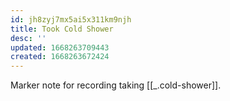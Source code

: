```yaml
---
id: jh8zyj7mx5ai5x311km9njh
title: Took Cold Shower
desc: ''
updated: 1668263709443
created: 1668263672424
---
```


Marker note for recording taking [[_.cold-shower]].

